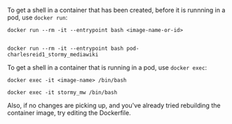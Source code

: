 To get a shell in a container that has been created, before it is runnning in a pod, use `docker run`:

```
docker run --rm -it --entrypoint bash <image-name-or-id>


docker run --rm -it --entrypoint bash pod-charlesreid1_stormy_mediawiki
```

To get a shell in a container that is running in a pod, use `docker exec`:

```
docker exec -it <image-name> /bin/bash

docker exec -it stormy_mw /bin/bash
```

Also, if no changes are picking up, and you've already tried rebuilding the container image, try editing the Dockerfile.

